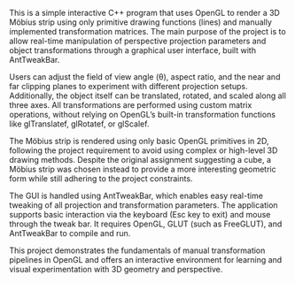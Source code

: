 This is a simple interactive C++ program that uses OpenGL to render a 3D Möbius strip using only primitive drawing functions (lines) and manually implemented transformation matrices. The main purpose of the project is to allow real-time manipulation of perspective projection parameters and object transformations through a graphical user interface, built with AntTweakBar.

Users can adjust the field of view angle (θ), aspect ratio, and the near and far clipping planes to experiment with different projection setups. Additionally, the object itself can be translated, rotated, and scaled along all three axes. All transformations are performed using custom matrix operations, without relying on OpenGL’s built-in transformation functions like glTranslatef, glRotatef, or glScalef.

The Möbius strip is rendered using only basic OpenGL primitives in 2D, following the project requirement to avoid using complex or high-level 3D drawing methods. Despite the original assignment suggesting a cube, a Möbius strip was chosen instead to provide a more interesting geometric form while still adhering to the project constraints.

The GUI is handled using AntTweakBar, which enables easy real-time tweaking of all projection and transformation parameters. The application supports basic interaction via the keyboard (Esc key to exit) and mouse through the tweak bar. It requires OpenGL, GLUT (such as FreeGLUT), and AntTweakBar to compile and run.

This project demonstrates the fundamentals of manual transformation pipelines in OpenGL and offers an interactive environment for learning and visual experimentation with 3D geometry and perspective.
